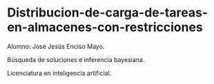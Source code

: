 # Distribucion-de-carga-de-tareas-en-almacenes-con-restricciones

Alumno: José Jesús Enciso Mayo.

Búsqueda de soluciones e inferencia bayesiana.

Licenciatura en inteligencia artificial.
